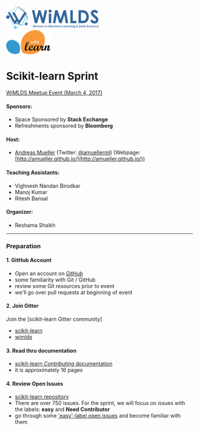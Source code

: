 ![wimlds](images/Logo-Blue-reduced.png)  
![scikit](images/scikit-learn-logo.png)

# Scikit-learn Sprint  
 
[WiMLDS Meetup Event (March 4, 2017)](https://www.meetup.com/NYC-Women-in-Machine-Learning-Data-Science/events/237123181/)  

#### Sponsors:  
* Space Sponsored by **Stack Exchange**  
* Refreshments sponsored by **Bloomberg**  

#### Host:  
* [Andreas Mueller](https://www.linkedin.com/in/andreas-mueller-b370265a) (Twitter: [@amuellerml](https://twitter.com/amuellerml)) (Webpage:  [http://amueller.github.io/](http://amueller.github.io/))  

#### Teaching Assistants:  
* Vighnesh Nandan Birodkar
* Manoj Kumar
* Ritesh Bansal

#### Organizer:
* Reshama Shaikh 

---

### Preparation

#### 1.  GitHub Account
- Open an account on [GitHub](https://github.com/)
- some familiarity with Git / GitHub 
- review some Git resources prior to event 
- we'll go over pull requests at beginning of event

#### 2.  Join Gitter
Join the [scikit-learn Gitter community]
* [scikit-learn](https://gitter.im/scikit-learn/home)
* [wimlds](https://gitter.im/scikit-learn/wimlds)

#### 3.  Read thru documentation 
* [scikit-learn *Contributing* documentation](http://scikit-learn.org/stable/developers/contributing.html)
* it is approximately 16 pages

#### 4.  Review Open Issues 
* [scikit-learn repository](https://github.com/scikit-learn/scikit-learn)
* There are over 750 issues.  For the sprint, we will focus on issues with the labels:  **easy** and **Need Contributor**
* go through some ['easy'-label open issues](https://github.com/scikit-learn/scikit-learn/issues?q=is%3Aissue+is%3Aopen+label%3AEasy) and become familiar with them 


